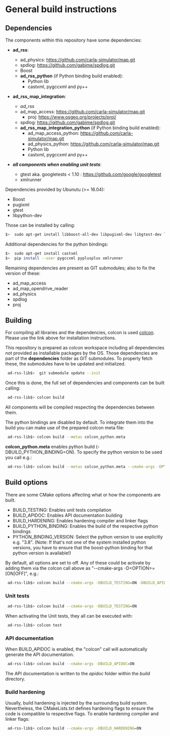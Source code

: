 # General build instructions

## Dependencies
The components within this repository have some dependencies:

 - **ad_rss**:
   - ad_physics: <https://github.com/carla-simulator/map.git>
   - spdlog: <https://github.com/gabime/spdlog.git>
   - Boost
   - **ad_rss_python** (if Python binding build enabled):
     - Python lib
     - castxml, pygccxml and py++
 - **ad_rss_map_integration**:
   - *ad_rss*
   - ad_map_access: <https://github.com/carla-simulator/map.git>
      - proj: <https://www.osgeo.org/projects/proj/>
   - spdlog: <https://github.com/gabime/spdlog.git>
   - **ad_rss_map_integration_python** (if Python binding build enabled):
     - ad_map_access_python: <https://github.com/carla-simulator/map.git>
     - ad_physics_python: <https://github.com/carla-simulator/map.git>
     - Python lib
     - castxml, pygccxml and py++

 - ***all components when enabling unit tests***:
   - gtest aka. googletests < 1.10 : <https://github.com/google/googletest>
   - xmlrunner

Dependencies provided by Ubunutu (>= 16.04):

 - Boost
 - pugixml
 - gtest
 - libpython-dev

Those can be installed by calling:
```bash
$>  sudo apt-get install libboost-all-dev libpugixml-dev libgtest-dev libpython-dev
```

Additional dependencies for the python bindings:
```bash
$>  sudo apt-get install castxml
$>  pip install --user pygccxml pyplusplus xmlrunner
```

Remaining dependencies are present as GIT submodules; also to fix the version of these:

 - ad_map_access
 - ad_map_opendrive_reader
 - ad_physics
 - spdlog
 - proj

## Building
For compiling all libraries and the dependencies, colcon is used [colcon](https://colcon.readthedocs.io/).
Please use the link above for installation instructions.

This repository is prepared as colcon workspace including all dependencies not provided as installable packages by the OS.
Those dependencies are part of the __dependencies__ folder as GIT submodules. To properly fetch these, the submodules have to be updated and initialized.
```bash
 ad-rss-lib$>  git submodule update --init
```
Once this is done, the full set of dependencies and components can be built calling:
```bash
 ad-rss-lib$> colcon build
```
All components will be compiled respecting the dependencies between them.

The python bindings are disabled by default. To integrate them into the build you can make use of the prepared
colcon meta file:
```bash
 ad-rss-lib$> colcon build --metas colcon_python.meta
```

__colcon_python.meta__ enables python build (-DBUILD_PYTHON_BINDING=ON). To specify the python version to be used you call e.g.:
```bash
 ad-rss-lib$> colcon build --metas colcon_python.meta --cmake-args -DPYTHON_BINDING_VERSION=3.8
```

## Build options
There are some CMake options affecting what or how the components are built.

 - BUILD_TESTING: Enables unit tests compilation
 - BUILD_APIDOC: Enables API documentation building
 - BUILD_HARDENING: Enables hardening compiler and linker flags
 - BUILD_PYTHON_BINDING: Enables the build of the respective python bindings
 - PYTHON_BINDING_VERSION: Select the python version to use explicitly e.g. "3.8". (Note: If that's not one of the system installed python versions,
   you have to ensure that the boost-python binding for that python version is available!)

By default, all options are set to off. Any of these could be activate by adding them via the colcon call above as "--cmake-args -D&lt;OPTION&gt;=[ON|OFF]",
e.g.:
```bash
 ad-rss-lib$> colcon build --cmake-args -DBUILD_TESTING=ON -DBUILD_APIDOC=ON -DBUILD_PYTHON_BINDING=ON -DPYTHON_BINDING_VERSION=3.8
```

### Unit tests
```bash
 ad-rss-lib$> colcon build --cmake-args -DBUILD_TESTING=ON
```
When activating the Unit tests, they all can be executed with:
```bash
 ad-rss-lib$> colcon test
```

### API documentation
When BUILD_APIDOC is enabled, the "colcon" call will automatically generate the API documentation.
```bash
 ad-rss-lib$> colcon build --cmake-args -DBUILD_APIDOC=ON
```
The API documentation is written to the _apidoc_ folder within the _build_ directory.

### Build hardening
Usually, build hardening is injected by the surrounding build system. Nevertheless, the CMakeLists.txt defines
hardening flags to ensure the code is compatible to respective flags. To enable hardening compiler and linker flags:
```bash
 ad-rss-lib$> colcon build --cmake-args -DBUILD_HARDENING=ON
```
